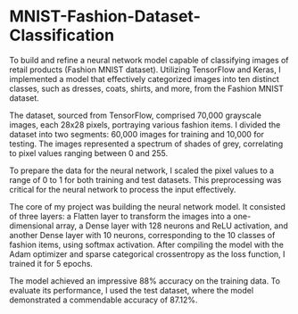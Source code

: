# MNIST-Fashion-Dataset-Classification

To build and refine a neural network model capable of classifying images of retail products (Fashion MNIST dataset). Utilizing TensorFlow and Keras, I implemented a model that effectively categorized images into ten distinct classes, such as dresses, coats, shirts, and more, from the Fashion MNIST dataset.

The dataset, sourced from TensorFlow, comprised 70,000 grayscale images, each 28x28 pixels, portraying various fashion items. I divided the dataset into two segments: 60,000 images for training and 10,000 for testing. The images represented a spectrum of shades of grey, correlating to pixel values ranging between 0 and 255.

To prepare the data for the neural network, I scaled the pixel values to a range of 0 to 1 for both training and test datasets. This preprocessing was critical for the neural network to process the input effectively.

The core of my project was building the neural network model. It consisted of three layers: a Flatten layer to transform the images into a one-dimensional array, a Dense layer with 128 neurons and ReLU activation, and another Dense layer with 10 neurons, corresponding to the 10 classes of fashion items, using softmax activation. After compiling the model with the Adam optimizer and sparse categorical crossentropy as the loss function, I trained it for 5 epochs.

The model achieved an impressive 88% accuracy on the training data. To evaluate its performance, I used the test dataset, where the model demonstrated a commendable accuracy of 87.12%.
